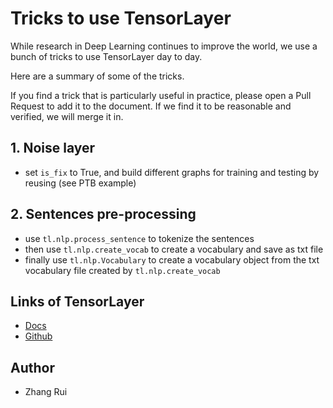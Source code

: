 # Tricks to use TensorLayer

While research in Deep Learning continues to improve the world, we use a bunch of tricks to use TensorLayer day to day.

Here are a summary of some of the tricks.

If you find a trick that is particularly useful in practice, please open a Pull Request to add it to the document. If we find it to be reasonable and verified, we will merge it in.


## 1. Noise layer
 * set `is_fix` to True, and build different graphs for training and testing by reusing (see PTB example)

## 2. Sentences pre-processing
 * use `tl.nlp.process_sentence` to tokenize the sentences
 * then use `tl.nlp.create_vocab` to create a vocabulary and save as txt file
 * finally use `tl.nlp.Vocabulary` to create a vocabulary object from the txt vocabulary file created by `tl.nlp.create_vocab`


## Links of TensorLayer 
 * [Docs](http://tensorlayer.readthedocs.io/en/latest/)
 * [Github](https://github.com/zsdonghao/tensorlayer)


## Author
 - Zhang Rui
